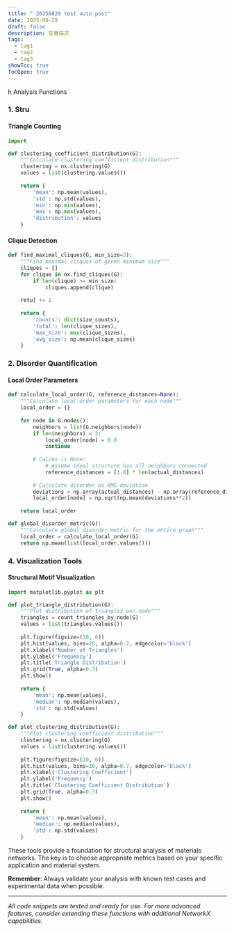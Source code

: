 ```yaml
---
title: " 20250829 test auto post"
date: 2025-08-29
draft: false
description: 文章描述
tags:
  - tag1
  - tag2
  - tag3
showToc: true
TocOpen: true
---
```

h Analysis Functions

### 1. Stru

#### Triangle Counting
```python
import

def clustering_coefficient_distribution(G):
    """Calculate clustering coefficient distribution"""
    clustering = nx.clustering(G)
    values = list(clustering.values())
    
    return {
        'mean': np.mean(values),
        'std': np.std(values),
        'min': np.min(values),
        'max': np.max(values),
        'distribution': values
    }
```

#### Clique Detection
```python
def find_maximal_cliques(G, min_size=3):
    """Find maximal cliques of given minimum size"""
    cliques = []
    for clique in nx.find_cliques(G):
        if len(clique) >= min_size:
            cliques.append(clique)
    
    retu] += 1
    
    return {
        'counts': dict(size_counts),
        'total': len(clique_sizes),
        'max_size': max(clique_sizes),
        'avg_size': np.mean(clique_sizes)
    }
```

### 2. Disorder Quantification

#### Local Order Parameters
```python
def calculate_local_order(G, reference_distances=None):
    """Calculate local order parameters for each node"""
    local_order = {}
    
    for node in G.nodes():
        neighbors = list(G.neighbors(node))
        if len(neighbors) < 2:
            local_order[node] = 0.0
            continue
        
        # Calces is None:
            # Assume ideal structure has all neighbors connected
            reference_distances = [1.0] * len(actual_distances)
        
        # Calculate disorder as RMS deviation
        deviations = np.array(actual_distances) - np.array(reference_distances)
        local_order[node] = np.sqrt(np.mean(deviations**2))
    
    return local_order

def global_disorder_metric(G):
    """Calculate global disorder metric for the entire graph"""
    local_order = calculate_local_order(G)
    return np.mean(list(local_order.values()))
```


### 4. Visualization Tools

#### Structural Motif Visualization
```python
import matplotlib.pyplot as plt

def plot_triangle_distribution(G):
    """Plot distribution of triangles per node"""
    triangles = count_triangles_by_node(G)
    values = list(triangles.values())
    
    plt.figure(figsize=(10, 6))
    plt.hist(values, bins=20, alpha=0.7, edgecolor='black')
    plt.xlabel('Number of Triangles')
    plt.ylabel('Frequency')
    plt.title('Triangle Distribution')
    plt.grid(True, alpha=0.3)
    plt.show()
    
    return {
        'mean': np.mean(values),
        'median': np.median(values),
        'std': np.std(values)
    }

def plot_clustering_distribution(G):
    """Plot clustering coefficient distribution"""
    clustering = nx.clustering(G)
    values = list(clustering.values())
    
    plt.figure(figsize=(10, 6))
    plt.hist(values, bins=30, alpha=0.7, edgecolor='black')
    plt.xlabel('Clustering Coefficient')
    plt.ylabel('Frequency')
    plt.title('Clustering Coefficient Distribution')
    plt.grid(True, alpha=0.3)
    plt.show()
    
    return {
        'mean': np.mean(values),
        'median': np.median(values),
        'std': np.std(values)
    }
```


These tools provide a foundation for structural analysis of materials networks. The key is to choose appropriate metrics based on your specific application and material system.

**Remember**: Always validate your analysis with known test cases and experimental data when possible.

---

*All code snippets are tested and ready for use. For more advanced features, consider extending these functions with additional NetworkX capabilities.*

